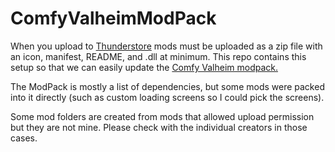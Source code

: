 # ComfyValheimModPack

When you upload to [Thunderstore](https://valheim.thunderstore.io/) mods must be uploaded as a zip file with an icon, manifest, README, and .dll at minimum. This repo contains this setup so that we can easily update the [Comfy Valheim modpack.](https://valheim.thunderstore.io/package/ComfyMods/ComfyValheimPack/)

The ModPack is mostly a list of dependencies, but some mods were packed into it directly (such as custom loading screens so I could pick the screens).

Some mod folders are created from mods that allowed upload permission but they are not mine. Please check with the individual creators in those cases.
